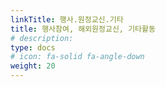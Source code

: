 ```yaml
---
linkTitle: 행사.원정교신.기타
title: 행사참여, 해외원정교신, 기타활동
# description: 
type: docs
# icon: fa-solid fa-angle-down
weight: 20
---
```




